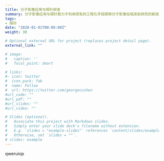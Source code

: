 ```yaml
---
title: 分子影像应用与探针研发
summary: 分子影像应用与探针致力于利用现有的工程化手段探索分子影像在临床前研究的新技术、新应用，并开发针对性的探针。分子影像应用与探针的主要研究方向包括第二近红外窗口成像技术、非编码RNA的工程化应用，以及硼中子俘获技术。本实验室自行研发了适配多种成像模式的第二近红外窗口动物成像设备，并建立了化学合成与表征、细胞培养与评价、生物荧光成像等研究平台。
tags:
- 探针
date: "2020-01-01T00:00:00Z"
weight: 30

# Optional external URL for project (replaces project detail page).
external_link: ""

# image:
#   caption: ''
#   focal_point: Smart

# links:
#- icon: twitter
#  icon_pack: fab
#  name: Follow
#  url: https://twitter.com/georgecushen
#url_code: ""
#url_pdf: ""
#url_slides: ""
#url_video: ""

# Slides (optional).
#   Associate this project with Markdown slides.
#   Simply enter your slide deck's filename without extension.
#   E.g. `slides = "example-slides"` references `content/slides/example-slides.md`.
#   Otherwise, set `slides = ""`.
# slides: example
---
```


qweruiop